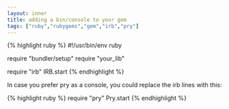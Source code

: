 ```yaml
---
layout: inner
title: adding a bin/console to your gem
tags: ["ruby","rubygems","gem","irb","pry"]
---
```

{% highlight ruby %}
#!/usr/bin/env ruby

require "bundler/setup"
require "your_lib"

require "irb"
IRB.start
{% endhighlight %}

In case you prefer pry as a console, you could replace the irb lines with this:

{% highlight ruby %}
require "pry"
Pry.start
{% endhighlight %}
